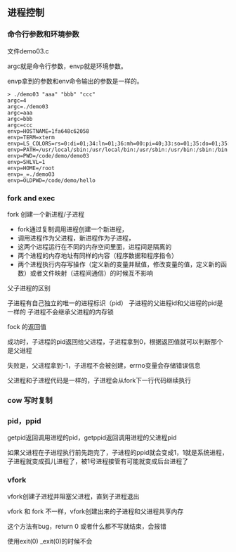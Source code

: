 ## 进程控制

### 命令行参数和环境参数

文件demo03.c

argc就是命令行参数，envp就是环境参数。

envp拿到的参数和env命令输出的参数是一样的。

```
> ./demo03 "aaa" "bbb" "ccc"
argc=4
argc=./demo03
argc=aaa
argc=bbb
argc=ccc
envp=HOSTNAME=1fa648c62058
envp=TERM=xterm
envp=LS_COLORS=rs=0:di=01;34:ln=01;36:mh=00:pi=40;33:so=01;35:do=01;35:bd=40;33;01:cd=40;33;01:or=40;31;01:mi=01;05;37;41:su=37;41:sg=30;43:ca=30;41:tw=30;42:ow=34;42:st=37;44:ex=01;32:*.tar=01;31:*.tgz=01;31:*.arc=01;31:*.arj=01;31:*.taz=01;31:*.lha=01;31:*.lz4=01;31:*.lzh=01;31:*.lzma=01;31:*.tlz=01;31:*.txz=01;31:*.tzo=01;31:*.t7z=01;31:*.zip=01;31:*.z=01;31:*.Z=01;31:*.dz=01;31:*.gz=01;31:*.lrz=01;31:*.lz=01;31:*.lzo=01;31:*.xz=01;31:*.bz2=01;31:*.bz=01;31:*.tbz=01;31:*.tbz2=01;31:*.tz=01;31:*.deb=01;31:*.rpm=01;31:*.jar=01;31:*.war=01;31:*.ear=01;31:*.sar=01;31:*.rar=01;31:*.alz=01;31:*.ace=01;31:*.zoo=01;31:*.cpio=01;31:*.7z=01;31:*.rz=01;31:*.cab=01;31:*.jpg=01;35:*.jpeg=01;35:*.gif=01;35:*.bmp=01;35:*.pbm=01;35:*.pgm=01;35:*.ppm=01;35:*.tga=01;35:*.xbm=01;35:*.xpm=01;35:*.tif=01;35:*.tiff=01;35:*.png=01;35:*.svg=01;35:*.svgz=01;35:*.mng=01;35:*.pcx=01;35:*.mov=01;35:*.mpg=01;35:*.mpeg=01;35:*.m2v=01;35:*.mkv=01;35:*.webm=01;35:*.ogm=01;35:*.mp4=01;35:*.m4v=01;35:*.mp4v=01;35:*.vob=01;35:*.qt=01;35:*.nuv=01;35:*.wmv=01;35:*.asf=01;35:*.rm=01;35:*.rmvb=01;35:*.flc=01;35:*.avi=01;35:*.fli=01;35:*.flv=01;35:*.gl=01;35:*.dl=01;35:*.xcf=01;35:*.xwd=01;35:*.yuv=01;35:*.cgm=01;35:*.emf=01;35:*.axv=01;35:*.anx=01;35:*.ogv=01;35:*.ogx=01;35:*.aac=01;36:*.au=01;36:*.flac=01;36:*.mid=01;36:*.midi=01;36:*.mka=01;36:*.mp3=01;36:*.mpc=01;36:*.ogg=01;36:*.ra=01;36:*.wav=01;36:*.axa=01;36:*.oga=01;36:*.spx=01;36:*.xspf=01;36:
envp=PATH=/usr/local/sbin:/usr/local/bin:/usr/sbin:/usr/bin:/sbin:/bin
envp=PWD=/code/demo/demo03
envp=SHLVL=1
envp=HOME=/root
envp=_=./demo03
envp=OLDPWD=/code/demo/hello
```

### fork and exec

fork 创建一个新进程/子进程

- fork通过复制调用进程创建一个新进程，
- 调用进程作为父进程，新进程作为子进程，
- 这两个进程运行在不同的内存空间里面，进程间是隔离的
- 两个进程的内存地址有同样的内容（程序数据和程序指令）
- 两个进程执行内存写操作（定义新的变量并赋值，修改变量的值，定义新的函数）或者文件映射（进程间通信）的时候互不影响

父子进程的区别

子进程有自己独立的唯一的进程标识（pid）
子进程的父进程id和父进程的pid是一样的
子进程不会继承父进程的内存锁

fock 的返回值

成功时，子进程的pid返回给父进程，子进程拿到0，根据返回值就可以判断那个是父进程

失败是，父进程拿到-1，子进程不会被创建，errno变量会存储错误信息

父进程和子进程代码是一样的，子进程会从fork下一行代码继续执行

### cow 写时复制

### pid，ppid

getpid返回调用进程的pid，getppid返回调用进程的父进程pid

如果父进程在子进程执行前先跑完了，子进程的ppid就会变成1，1就是系统进程，子进程就变成孤儿进程了，被1号进程接管有可能就变成后台进程了

### vfork

vfork创建子进程并阻塞父进程，直到子进程退出

vfork 和 fork 不一样，vfork创建出来的子进程和父进程共享内存

这个方法有bug，return 0 或者什么都不写就结束，会报错

使用exit(0) _exit(0)的时候不会

